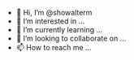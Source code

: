 - 👋 Hi, I’m @showalterm
- 👀 I’m interested in ...
- 🌱 I’m currently learning ...
- 💞️ I’m looking to collaborate on ...
- 📫 How to reach me ...

<!---
showalterm/showalterm is a ✨ special ✨ repository because its `README.md` (this file) appears on your GitHub profile.
You can click the Preview link to take a look at your changes.
--->

